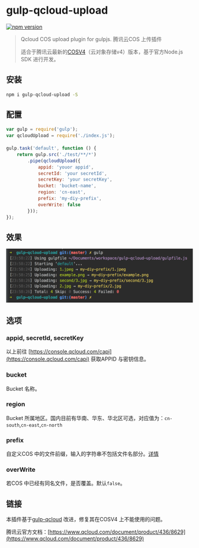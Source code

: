 # gulp-qcloud-upload

[![npm version](https://badge.fury.io/js/gulp-qcloud-upload.svg)](https://www.npmjs.com/package/gulp-qcloud-upload)

> Qcloud COS upload plugin for gulpjs. 腾讯云COS 上传插件
> 
> 适合于腾讯云最新的[COSV4](https://console.qcloud.com/cos4)（云对象存储v4）版本，基于官方Node.js SDK 进行开发。

## 安装

```bash
npm i gulp-qcloud-upload -S
```

## 配置

```javascript
var gulp = require('gulp');
var qcloudUpload = require('./index.js');

gulp.task('default', function () {
    return gulp.src('./test/**/*')
        .pipe(qcloudUpload({
            appid: 'youor appid',
            secretId: 'your secretId',
            secretKey: 'your secretKey',
            bucket: 'bucket-name',
            region: 'cn-east',
            prefix: 'my-diy-prefix',
            overWrite: false
        }));
});
```
## 效果

![效果](./test/example.png)

## 选项

### appid, secretId, secretKey

以上前往 [https://console.qcloud.com/capi](https://console.qcloud.com/capi) 获取APPID 与密钥信息。

### bucket

Bucket 名称。

### region

Bucket 所属地区。国内目前有华南、华东、华北区可选，对应值为：`cn-south`,`cn-east`,`cn-north`

### prefix

自定义COS 中的文件前缀，输入的字符串不包括文件名部分。[详情](https://www.qcloud.com/document/product/436/6237 )

### overWrite

若COS 中已经有同名文件，是否覆盖。默认`false`。

## 链接

本插件基于[gulp-qcloud](https://www.npmjs.com/package/gulp-qcloud) 改进，修复其在COSV4 上不能使用的问题。

腾讯云官方文档：[https://www.qcloud.com/document/product/436/8629](https://www.qcloud.com/document/product/436/8629)
